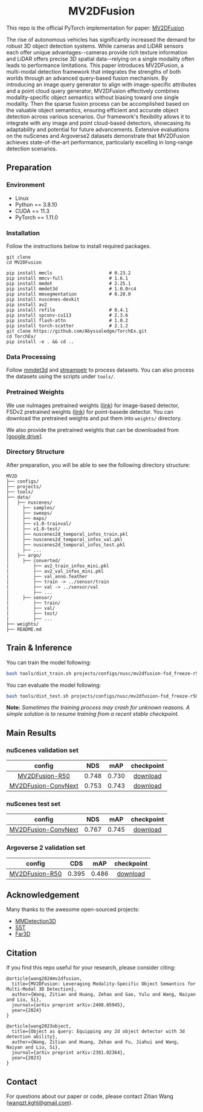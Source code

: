 <div align="center">
<h1>MV2DFusion</h1>
</div>



This repo is the official PyTorch implementation for paper: 
[MV2DFusion](https://arxiv.org/abs/2408.05945)

The rise of autonomous vehicles has significantly increased the demand for robust 3D object detection systems. While cameras and LiDAR sensors each offer unique advantages--cameras provide rich texture information and LiDAR offers precise 3D spatial data--relying on a single modality often leads to performance limitations. This paper introduces MV2DFusion, a multi-modal detection framework that integrates the strengths of both worlds through an advanced query-based fusion mechanism. By introducing an image query generator to align with image-specific attributes and a point cloud query generator, MV2DFusion effectively combines modality-specific object semantics without biasing toward one single modality. Then the sparse fusion process can be accomplished based on the valuable object semantics, ensuring efficient and accurate object detection across various scenarios. Our framework's flexibility allows it to integrate with any image and point cloud-based detectors, showcasing its adaptability and potential for future advancements. Extensive evaluations on the nuScenes and Argoverse2 datasets demonstrate that MV2DFusion achieves state-of-the-art performance, particularly excelling in long-range detection scenarios.

## Preparation


### Environment
- Linux
- Python == 3.8.10
- CUDA == 11.3
- PyTorch == 1.11.0

### Installation
Follow the instructions below to install required packages.
```shell
git clone 
cd MV2DFusion

pip install mmcls                     # 0.23.2
pip install mmcv-full                 # 1.6.1
pip install mmdet                     # 2.25.1
pip install mmdet3d                   # 1.0.0rc4
pip install mmsegmentation            # 0.28.0
pip install nuscenes-devkit
pip install av2
pip install refile                    # 0.4.1
pip install spconv-cu113              # 2.3.6
pip install flash-attn                # 1.0.2
pip install torch-scatter             # 2.1.2
git clone https://github.com/Abyssaledge/TorchEx.git
cd TorchEx/
pip install -e . && cd ..
```

### Data Processing   
Follow [mmdet3d](https://github.com/open-mmlab/mmdetection3d/blob/master/docs/en/data_preparation.md) and [streampetr](https://github.com/exiawsh/StreamPETR) to process datasets.
You can also process the datasets using the scripts under `tools/`.

### Pretrained Weights   
We use nuImages pretrained weights ([link](https://github.com/open-mmlab/mmdetection3d)) for image-based detector, 
FSDv2 pretrained weights ([link](https://github.com/tusen-ai/SST)) for point-basede detector. 
You can download the pretrained weights and put them into `weights/` directory.

We also provide the pretrained weights that can be downloaded from [[google drive](https://drive.google.com/drive/folders/1gnBZdzRJbvR5-wWpNXQWo5Qhl1No6dqS?usp=drive_link)].

### Directory Structure
After preparation, you will be able to see the following directory structure:  
  ```
  MV2D
  ├── configs/
  ├── projects/
  ├── tools/
  ├── data/
  │   ├── nuscenes/
  │     ├── samples/
  │     ├── sweeps/
  │     ├── maps/
  │     ├── v1.0-trainval/
  │     ├── v1.0-test/
  │     ├── nuscenes2d_temporal_infos_train.pkl
  │     ├── nuscenes2d_temporal_infos_val.pkl
  │     ├── nuscenes2d_temporal_infos_test.pkl
  │     ├── ...
  │   ├── argo/
  │     ├── converted/
  |         ├── av2_train_infos_mini.pkl
  |         ├── av2_val_infos_mini.pkl
  |         ├── val_anno.feather
  |         ├── train -> ../sensor/train
  |         ├── val -> ../sensor/val
  |         ├── ...
  │     ├── sensor/
  |         ├── train/
  |         ├── val/
  |         ├── test/
  |         ├── ...
  ├── weights/
  ├── README.md
  ```

## Train & Inference


You can train the model following:
```bash
bash tools/dist_train.sh projects/configs/nusc/mv2dfusion-fsd_freeze-r50_1600_gridmask-ep24_nusc.py 8 
```
You can evaluate the model following:
```bash
bash tools/dist_test.sh projects/configs/nusc/mv2dfusion-fsd_freeze-r50_1600_gridmask-ep24_nusc.py work_dirs/mv2dfusion-fsd_freeze-r50_1600_gridmask-ep24_nusc/latest.pth 8 --eval bbox
```

**Note:** *Sometimes the training process may crash for unknown reasons. A simple solution is to resume training from a recent stable checkpoint.*

## Main Results


### nuScenes validation set
|                                                  config                                                  |  NDS  |  mAP  |  checkpoint  |
|:--------------------------------------------------------------------------------------------------------:|:-----:|:-----:|:------------:|
|      [MV2DFusion-R50](./projects/configs/nusc/mv2dfusion-fsd_freeze-r50_1600_gridmask-ep24_nusc.py)      | 0.748 | 0.730 | [download](https://drive.google.com/drive/folders/1UEB-ynVrprZrUzY6UWzEZFPjaF-FEzpx?usp=drive_link) |  
|[MV2DFusion-ConvNext](./projects/configs/nusc/mv2dfusion-fsd_freeze-convnextl_1600_gridmask-ep24_nusc.py) | 0.753 | 0.743 | [download](https://drive.google.com/drive/folders/1sQFDBd_ujRJ5voRDIIuD009GQXfTylsj?usp=drive_link) |  

### nuScenes test set
|                                                       config                                                        |  NDS  |  mAP  |  checkpoint  |
|:-------------------------------------------------------------------------------------------------------------------:|:-----:|:-----:|:------------:|
| [MV2DFusion-ConvNext](./projects/configs/nusc/mv2dfusion-fsd_freeze-convnextl_1600_gridmask-ep48_trainval_nusc.py)  | 0.767 | 0.745 | [download](https://drive.google.com/drive/folders/1e_fbfJSoDxASx6l0rBW5ZkdxbkmVeVRi?usp=sharing) |  

### Argoverse 2 validation set
|                                         config                                         |  CDS  |  mAP  |  checkpoint  |
|:--------------------------------------------------------------------------------------:|:-----:|:-----:|:------------:|
| [MV2DFusion-R50](./projects/configs/argo/mv2dfusion-fsd_freeze-r50_1536-ep6_argov2.py) | 0.395 | 0.486 | [download](https://drive.google.com/drive/folders/1xq5KBAG7TBKAZXqrndlG7Nl1vqEo-XCC?usp=drive_link) |  


## Acknowledgement


Many thanks to the awesome open-sourced projects:
- [MMDetection3D](https://github.com/open-mmlab/mmdetection3d)
- [SST](https://github.com/tusen-ai/SST/tree/main)
- [Far3D](https://github.com/megvii-research/Far3D)

## Citation


If you find this repo useful for your research, please consider citing:
```
@article{wang2024mv2dfusion,
  title={MV2DFusion: Leveraging Modality-Specific Object Semantics for Multi-Modal 3D Detection},
  author={Wang, Zitian and Huang, Zehao and Gao, Yulu and Wang, Naiyan and Liu, Si},
  journal={arXiv preprint arXiv:2408.05945},
  year={2024}
}

@article{wang2023object,
  title={Object as query: Equipping any 2d object detector with 3d detection ability},
  author={Wang, Zitian and Huang, Zehao and Fu, Jiahui and Wang, Naiyan and Liu, Si},
  journal={arXiv preprint arXiv:2301.02364},
  year={2023}
}
```

## Contact


For questions about our paper or code, please contact Zitian Wang (wangzt.kghl@gmail.com).